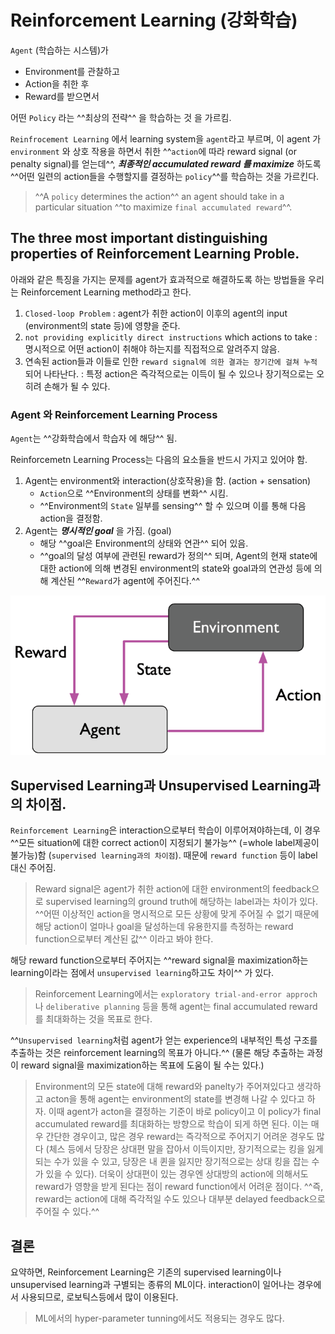 # Reinforcement Learning (강화학습)

`Agent` (학습하는 시스템)가   

* Environment를 관찰하고  
* Action을 취한 후  
* Reward를 받으면서  

어떤 `Policy` 라는 ^^최상의 전략^^ 을 학습하는 것 을 가르킴.

`Reinfrocement Learning` 에서 learning system을 `agent`라고 부르며, 이 agent 가 `environment` 와 상호 작용을 하면서 취한 ^^`action`에 따라 reward signal (or penalty signal)를 얻는데^^, ***최종적인 accumulated reward 를 maximize*** 하도록 ^^어떤 일련의 action들을 수행할지를 결정하는 `policy`^^를 학습하는 것을 가르킨다.

> ^^A `policy` determines the action^^ an agent should take in a particular situation ^^to maximize `final accumulated reward`^^.

## The three most important distinguishing properties of Reinforcement Learning Proble.

아래와 같은 특징을 가지는 문제를 agent가 효과적으로 해결하도록 하는 방법들을 우리는 Reinforcement Learning method라고 한다.

1. `Closed-loop Problem` : agent가 취한 action이 이후의 agent의 input (environment의 state 등)에 영향을 준다. 
2. `not providing explicitly direct instructions` which actions to take : 명시적으로 어떤 action이 취해야 하는지를 직접적으로 알려주지 않음.
3. 연속된 action들과 이들로 인한 `reward signal에 의한 결과는 장기간에 걸쳐 누적` 되어 나타난다. : 특정 action은 즉각적으로는 이득이 될 수 있으나 장기적으로는 오히려 손해가 될 수 있다.

### Agent 와 Reinforcement Learning Process

`Agent`는 ^^강화학습에서 학습자 에 해당^^ 됨.

Reinforcemetn Learning Process는 다음의 요소들을 반드시 가지고 있어야 함.

1. Agent는 environment와 interaction(상호작용)을 함. (action + sensation)
    - `Action`으로 ^^Environment의 상태를 변화^^ 시킴.
    - ^^Environment의 `State` 일부를 sensing^^ 할 수 있으며 이를 통해 다음 action을 결정함.
2. Agent는 ***명시적인 goal*** 을 가짐. (goal)
    - 해당 ^^goal은 Environment의 상태와 연관^^ 되어 있음.
    - ^^goal의 달성 여부에 관련된 reward가 정의^^ 되며, Agent의 현재 state에 대한 action에 의해 변경된 environment의 state와 goal과의 연관성 등에 의해 계산된 ^^`Reward`가 agent에 주어진다.^^

![](../img/ch00/reinforcement_learning.png)



## Supervised Learning과 Unsupervised Learning과의 차이점.

`Reinforcement Learning`은 interaction으로부터 학습이 이루어져야하는데, 이 경우 ^^모든 situation에 대한 correct action이 지정되기 불가능^^ (=whole label제공이 불가능)함 (`supervised learning과의 차이점`). 때문에 `reward function` 등이 label 대신 주어짐. 

> Reward signal은 agent가 취한 action에 대한 environment의 feedback으로 supervised learning의 ground truth에 해당하는 label과는 차이가 있다. ^^어떤 이상적인 action을 명시적으로 모든 상황에 맞게 주어질 수 없기 때문에 해당 action이 얼마나 goal을 달성하는데 유용한지를 측정하는 reward function으로부터 계산된 값^^ 이라고 봐야 한다.

해당 reward function으로부터 주어지는 ^^reward signal을 maximization하는 learning이라는 점에서 `unsupervised learning`하고도 차이^^ 가 있다.

> Reinforcement Learning에서는 `exploratory trial-and-error approch` 나 `deliberative planning` 등을 통해 agent는 final accumulated reward를 최대화하는 것을 목표로 한다.

^^`Unsupervised learning`처럼 agent가 얻는 experience의 내부적인 특성 구조를 추출하는 것은 reinforcement learning의 목표가 아니다.^^ (물론 해당 추출하는 과정이 reward signal을 maximization하는 목표에 도움이 될 수는 있다.)  

> Environment의 모든 state에 대해 reward와 panelty가 주어져있다고 생각하고 acton을 통해 agent는 environment의 state를 변경해 나갈 수 있다고 하자. 
> 이때 agent가 acton을 결정하는 기준이 바로 policy이고 이 policy가 final accumulated reward를 최대화하는 방향으로 학습이 되게 하면 된다. 
> 이는 매우 간단한 경우이고, 많은 경우 reward는 즉각적으로 주어지기 어려운 경우도 많다 (체스 등에서 당장은 상대편 말을 잡아서 이득이지만, 장기적으로는 킹을 잃게 되는 수가 있을 수 있고, 당장은 내 퀸을 잃지만 장기적으로는 상대 킹을 잡는 수가 있을 수 있다).
> 더욱이 상대편이 있는 경우엔 상대방의 action에 의해서도 reward가 영향을 받게 된다는 점이 reward function에서 어려운 점이다. ^^즉, reward는 action에 대해 즉각적일 수도 있으나 대부분 delayed feedback으로 주어질 수 있다.^^

## 결론

요약하면, Reinforcement Learning은 기존의 supervised learning이나 unsupervised learning과 구별되는 종류의 ML이다. interaction이 일어나는 경우에서 사용되므로, 로보틱스등에서 많이 이용된다. 

> ML에서의 hyper-parameter tunning에서도 적용되는 경우도 많다.


